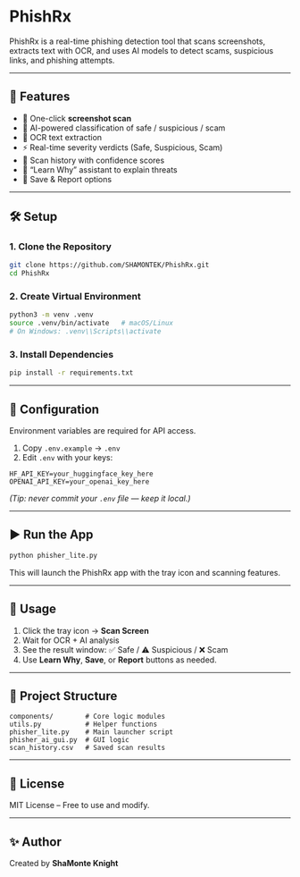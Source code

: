 # PhishRx  

PhishRx is a real-time phishing detection tool that scans screenshots, extracts text with OCR, and uses AI models to detect scams, suspicious links, and phishing attempts.  

---

## 🚀 Features
- 📸 One-click **screenshot scan**
- 🧠 AI-powered classification of safe / suspicious / scam
- 🔎 OCR text extraction
- ⚡ Real-time severity verdicts (Safe, Suspicious, Scam)
- 📂 Scan history with confidence scores
- 🤖 “Learn Why” assistant to explain threats
- 💾 Save & Report options

---

## 🛠️ Setup

### 1. Clone the Repository
```bash
git clone https://github.com/SHAMONTEK/PhishRx.git
cd PhishRx
```

### 2. Create Virtual Environment
```bash
python3 -m venv .venv
source .venv/bin/activate   # macOS/Linux
# On Windows: .venv\\Scripts\\activate
```

### 3. Install Dependencies
```bash
pip install -r requirements.txt
```

---

## 🔑 Configuration

Environment variables are required for API access.  

1. Copy `.env.example` → `.env`  
2. Edit `.env` with your keys:  

```env
HF_API_KEY=your_huggingface_key_here
OPENAI_API_KEY=your_openai_key_here
```

*(Tip: never commit your `.env` file — keep it local.)*

---

## ▶️ Run the App
```bash
python phisher_lite.py
```

This will launch the PhishRx app with the tray icon and scanning features.  

---

## 📖 Usage
1. Click the tray icon → **Scan Screen**  
2. Wait for OCR + AI analysis  
3. See the result window: ✅ Safe / ⚠️ Suspicious / ❌ Scam  
4. Use **Learn Why**, **Save**, or **Report** buttons as needed.  

---

## 🧩 Project Structure
```
components/        # Core logic modules
utils.py           # Helper functions
phisher_lite.py    # Main launcher script
phisher_ai_gui.py  # GUI logic
scan_history.csv   # Saved scan results
```

---

## 📜 License
MIT License – Free to use and modify.  

---

## ✨ Author
Created by **ShaMonte Knight**  
